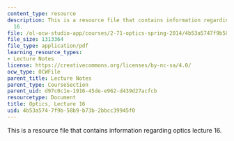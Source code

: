 ```yaml
---
content_type: resource
description: This is a resource file that contains information regarding optics lecture
  16.
file: /ol-ocw-studio-app/courses/2-71-optics-spring-2014/4b53a5747f9b58b9b73b2bbcc39945f0_MIT2_71S14_lec16_notes.pdf
file_size: 1313364
file_type: application/pdf
learning_resource_types:
- Lecture Notes
license: https://creativecommons.org/licenses/by-nc-sa/4.0/
ocw_type: OCWFile
parent_title: Lecture Notes
parent_type: CourseSection
parent_uid: d97c0c1e-1916-45de-e962-d439d27acfcb
resourcetype: Document
title: Optics, Lecture 16
uid: 4b53a574-7f9b-58b9-b73b-2bbcc39945f0
---
```

This is a resource file that contains information regarding optics lecture 16.